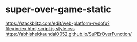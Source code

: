 # super-over-game-static
https://stackblitz.com/edit/web-platform-rvdofu?file=index.html,script.js,style.css
https://abhishekkaundal0052.github.io/SuPErOverFunction/
